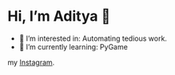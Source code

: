 # Hi, I’m Aditya 👋
- 👀 I’m interested in: Automating tedious work.  
- 🌱 I’m currently learning: PyGame

my [Instagram](https://www.instagram.com/6adupadu9/).
<!---
AdityaSharma223/AdityaSharma223 is a ✨ special ✨ repository because its `README.md` (this file) appears on your GitHub profile.
You can click the Preview link to take a look at your changes.
--->
